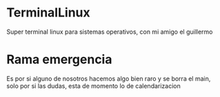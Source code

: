 # TerminalLinux
Super terminal linux para sistemas operativos, con mi amigo el guillermo

# Rama emergencia
Es por si alguno de nosotros hacemos algo bien raro y se borra el main, solo por si las dudas, esta de momento lo de calendarizacion
